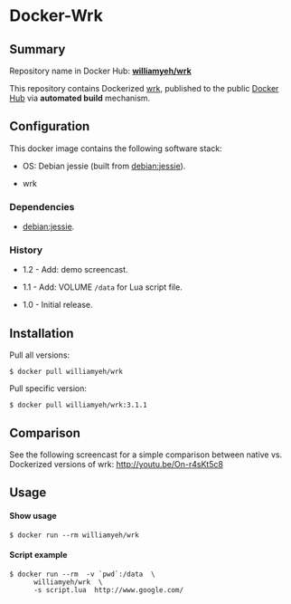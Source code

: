 Docker-Wrk
============

## Summary

Repository name in Docker Hub: **[williamyeh/wrk](https://registry.hub.docker.com/u/williamyeh/wrk/)**

This repository contains Dockerized [wrk](https://github.com/wg/wrk), published to the public [Docker Hub](https://registry.hub.docker.com/) via **automated build** mechanism.



## Configuration

This docker image contains the following software stack:

- OS: Debian jessie (built from [debian:jessie](https://registry.hub.docker.com/_/debian/)).

- wrk


### Dependencies

- [debian:jessie](https://registry.hub.docker.com/_/debian/).


### History

- 1.2 - Add: demo screencast.

- 1.1 - Add: VOLUME `/data` for Lua script file.

- 1.0 - Initial release.


## Installation

Pull all versions:

   ```
   $ docker pull williamyeh/wrk
   ```

Pull specific version:

   ```
   $ docker pull williamyeh/wrk:3.1.1
   ```


## Comparison

See the following screencast for a simple comparison between native vs. Dockerized versions of wrk: http://youtu.be/On-r4sKt5c8


## Usage


#### Show usage

```
$ docker run --rm williamyeh/wrk
```


#### Script example

```
$ docker run --rm  -v `pwd`:/data  \
      williamyeh/wrk  \
      -s script.lua  http://www.google.com/
```
